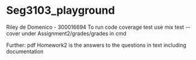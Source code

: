 # Seg3103_playground
Riley de Domenico - 300016694
To run code coverage test use mix test --cover under Assignment2/grades/grades in cmd 

Further: pdf Homework2 is the answers to the questions in text including documentation